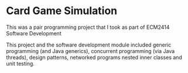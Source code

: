 # Card Game Simulation
This was a pair programming project that I took as part of ECM2414 Software Development

This project and the software development module included generic programming (and Java generics), concurrent programming (via Java threads), design patterns, networked programs nested inner classes and unit testing.
